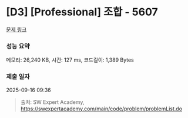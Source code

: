 # [D3] [Professional] 조합 - 5607 

[문제 링크](https://swexpertacademy.com/main/code/problem/problemDetail.do?contestProbId=AWXGKdbqczEDFAUo) 

### 성능 요약

메모리: 26,240 KB, 시간: 127 ms, 코드길이: 1,389 Bytes

### 제출 일자

2025-09-16 09:36



> 출처: SW Expert Academy, https://swexpertacademy.com/main/code/problem/problemList.do